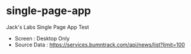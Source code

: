 # single-page-app
Jack's Labs Single Page App Test

- Screen : Desktop Only
- Source Data : https://services.bumntrack.com/api/news/list?limit=100